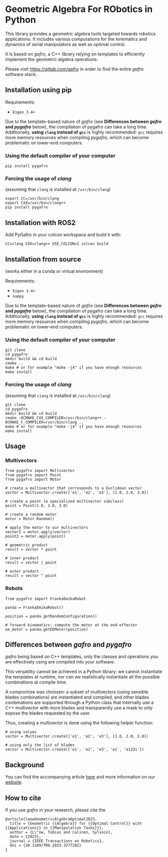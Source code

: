 <!--
 SPDX-FileCopyrightText: Copyright © 2024 Idiap Research Institute <contact@idiap.ch>

 SPDX-FileContributor: Philip Abbet <philip.abbet@idiap.ch>

 SPDX-License-Identifier: MPL-2.0
-->


# Geometric Algebra For RObotics in Python

This library provides a geometric algebra tools targeted towards robotics applications.
It includes various computations for the kinematics and dynamics of serial manipulators
as well as optimal control.

It is based on *gafro*, a C++ library relying on templates to efficiently implement the
geometric algebra operations.

Please visit https://gitlab.com/gafro in order to find the entire *gafro* software stack.

## Installation using pip

Requirements:

* ```Eigen 3.4+```

Due to the template-based nature of *gafro* (see **Differences between *gafro* and *pygafro***
below), the compilation of pygafro can take a long time. Additionally, **using ```clang```
instead of ```gcc```** is highly recommended: ```gcc``` requires more memory resources when
compiling *pygafro*, which can become problematic on lower-end computers.

### Using the default compiler of your computer

	pip install pygafro

### Forcing the usage of *clang*

(assuming that ```clang``` is installed at ```/usr/bin/clang```)

	export CC=/usr/bin/clang
	export CXX=/usr/bin/clang++
	pip install pygafro

## Installation with ROS2

Add PyGafro in your colcon workspace and build it with:

	CC=clang CXX=clang++ USE_COLCON=1 colcon build

## Installation from source

(works either in a conda or virtual environment)

Requirements:

* ```Eigen 3.4+```
* ```numpy```

Due to the template-based nature of *gafro* (see **Differences between *gafro* and *pygafro***
below), the compilation of pygafro can take a long time. Additionally, **using ```clang```
instead of ```gcc```** is highly recommended: ```gcc``` requires more memory resources when
compiling *pygafro*, which can become problematic on lower-end computers.

### Using the default compiler of your computer

	git clone
	cd pygafro
	mkdir build && cd build
	cmake ..
	make # or for example "make -j4" if you have enough resources
	make install

### Forcing the usage of *clang*

(assuming that ```clang``` is installed at ```/usr/bin/clang```)

	git clone
	cd pygafro
	mkdir build && cd build
	cmake -DCMAKE_CXX_COMPILER=/usr/bin/clang++ -DCMAKE_C_COMPILER=/usr/bin/clang ..
	make # or for example "make -j4" if you have enough resources
	make install

## Usage

### Multivectors

	from pygafro import Multivector
	from pygafro import Point
	from pygafro import Motor

	# create a multivector that corresponds to a Euclidean vector
	vector = Multivector.create(['e1', 'e2', 'e3'], [1.0, 2.0, 3.0])

	# create a point (a specialized multivector subclass)
	point = Point(1.0, 2.0, 3.0)

	# create a random motor
	motor = Motor.Random()

	# apply the motor to our multivectors
	vector2 = motor.apply(vector)
	point2 = motor.apply(point)

	# geometric product
	result = vector * point

	# inner product
	result = vector | point

	# outer product
	result = vector ^ point

### Robots

	from pygafro import FrankaEmikaRobot

	panda = FrankaEmikaRobot()

	position = panda.getRandomConfiguration()

	# forward kinematics: compute the motor at the end-effector
	ee_motor = panda.getEEMotor(position)

## Differences between *gafro* and *pygafro*

*gafro* being based on C++ templates, only the classes and operations you are effectively
using are compiled into your software.

This versatility cannot be achieved in a Python library: we cannot instantiate the
templates at runtime, nor can we realistically instantiate all the possible combinations
at compile time.

A compromise was choosen: a subset of multivectors (using sensible blades combinations)
are instantiated and compiled, and other blades combinations are supported through a
Python class that internally use a C++ multivector with more blades and transparently
use a mask to only expose the blades requested by the user.

Thus, creating a multivector is done using the following helper function:

	# using values
	vector = Multivector.create(['e1', 'e2', 'e3'], [1.0, 2.0, 3.0])

	# using only the list of blades
	vector = Multivector.create(['e1', 'e2', 'e3', 'ei', 'e123i'])

## Background

You can find the accompanying article [here](http://arxiv.org/abs/2212.07237) and more information on our [website](https://geometric-algebra.tobiloew.ch/).

## How to cite

If you use *gafro* in your research, please cite the

	@article{loewGeometricAlgebraOptimal2023,
	  title = {Geometric {{Algebra}} for {{Optimal Control}} with {{Applications}} in {{Manipulation Tasks}}},
	  author = {L\"ow, Tobias and Calinon, Sylvain},
	  date = {2023},
	  journal = {IEEE Transactions on Robotics},
	  doi = {10.1109/TRO.2023.3277282}
	}
